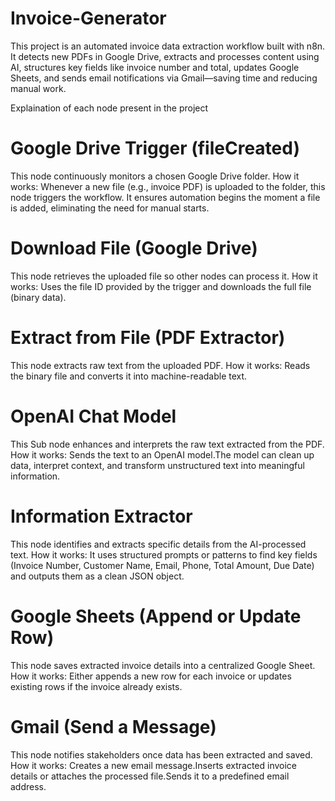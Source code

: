 # Invoice-Generator
This project is an automated invoice data extraction workflow built with n8n. It detects new PDFs in Google Drive, extracts and processes content using AI, structures key fields like invoice number and total, updates Google Sheets, and sends email notifications via Gmail—saving time and reducing manual work.

Explaination of each node present in the project

# Google Drive Trigger (fileCreated)

This node continuously monitors a chosen Google Drive folder.
How it works:
Whenever a new file (e.g., invoice PDF) is uploaded to the folder, this node triggers the workflow. It ensures automation begins the moment a file is added, eliminating the need for manual starts.

# Download File (Google Drive)
   
This node retrieves the uploaded file so other nodes can process it.
How it works:
Uses the file ID provided by the trigger and downloads the full file (binary data).

# Extract from File (PDF Extractor)
This node extracts raw text from the uploaded PDF.
How it works:
Reads the binary file and converts it into machine-readable text.

# OpenAI Chat Model
This Sub node enhances and interprets the raw text extracted from the PDF.
How it works:
Sends the text to an OpenAI model.The model can clean up data, interpret context, and transform unstructured text into meaningful information.

# Information Extractor
This node identifies and extracts specific details from the AI-processed text.
How it works:
It uses structured prompts or patterns to find key fields (Invoice Number, Customer Name, Email, Phone, Total Amount, Due Date) and outputs them as a clean JSON object.

# Google Sheets (Append or Update Row)
This node saves extracted invoice details into a centralized Google Sheet.
How it works:
Either appends a new row for each invoice or updates existing rows if the invoice already exists.

# Gmail (Send a Message)
This node notifies stakeholders once data has been extracted and saved.
How it works:
Creates a new email message.Inserts extracted invoice details or attaches the processed file.Sends it to a predefined email address.
